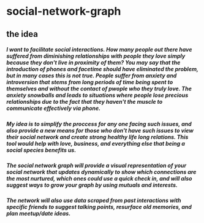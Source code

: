 # social-network-graph
## the idea
##### I want to facilitate social interactions. How many people out there have suffered from diminishing relationships with people they love simply because they don't live in proximity of them? You may say that the introduction of phones and facetime should have eliminated the problem, but in many cases this is not true. People suffer from anxiety and introversion that stems from long periods of time being spent to themselves and without the contact of pwople who they truly love. The anxiety snowballs and leads to situations where people lose precious relationships due to the fact that they haven't the muscle to communicate effectively via phone. 

##### My idea is to simplify the proccess for any one facing such issues, and also provide a new means for those who don't have such issues to view their social network and create strong healthy life long relations. This tool would help with love, business, and everything else that being a social species benefits us.

##### The social network graph will provide a visual representation of your social network that updates dynamically to show which connections are the most nurtured, which ones could use a quick check in, and will also suggest ways to grow your graph by using mutuals and interests.

##### The network will also use data scraped from past interactions with specific friends to suggest talking points, resurface old memories, and plan meetup/date ideas.